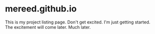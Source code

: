 # mereed.github.io
This is my project listing page. Don't get excited.  I'm just getting started.  The excitement will come later.  Much later.
